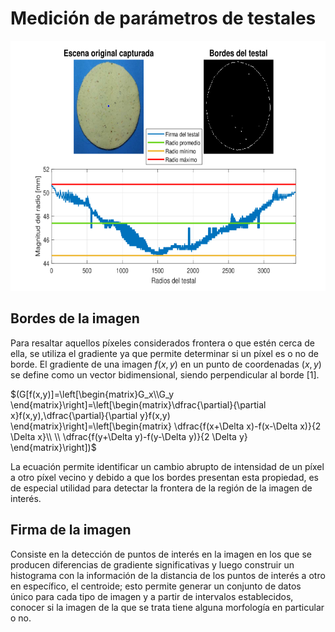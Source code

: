 # Medición de parámetros de testales

<p align="center">
    <img src="imgs/RadiosTestal.png" height="400"/>
</p>

 <h2>Bordes de la imagen</h2>
    
Para resaltar aquellos píxeles considerados frontera o que estén cerca de ella, se utiliza el gradiente ya que permite determinar si un píxel es o no de borde. El gradiente de una imagen $f(x,y)$ en un punto de coordenadas $(x,y)$ se define como un vector bidimensional, siendo perpendicular al borde [1].

$(G[f(x,y)]=\left[\begin{matrix}G_x\\G_y \end{matrix}\right]=\left[\begin{matrix}\dfrac{\partial}{\partial x}f(x,y),\dfrac{\partial}{\partial y}f(x,y) \end{matrix}\right]=\left[\begin{matrix} \dfrac{f(x+\Delta x)-f(x-\Delta x)}{2 \Delta x}\\ \\ \dfrac{f(y+\Delta y)-f(y-\Delta y)}{2 \Delta y} \end{matrix}\right])$
        
La ecuación permite identificar un cambio abrupto de intensidad de un píxel a otro píxel vecino y debido a que los bordes presentan esta propiedad, es de especial utilidad para detectar la frontera de la región de la imagen de interés.

<h2>Firma de la imagen</h2> 
<p>
Consiste en la detección de puntos de interés en la imagen en los que se producen diferencias de gradiente significativas y luego construir un histograma con la información de la distancia de los puntos de interés a otro en específico, el centroide; esto permite generar un conjunto de datos único para cada tipo de imagen y a partir de intervalos establecidos, conocer si la imagen de la que se trata tiene alguna morfología en particular o no.
</p>